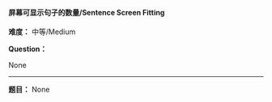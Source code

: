 #### 屏幕可显示句子的数量/Sentence Screen Fitting
**难度：** 中等/Medium

**Question：** 

None

------

**题目：** 
None
